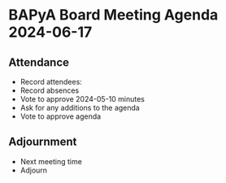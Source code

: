 # BAPyA Board Meeting Agenda 2024-06-17

## Attendance

* Record attendees:
* Record absences
* Vote to approve 2024-05-10 minutes
* Ask for any additions to the agenda
* Vote to approve agenda

## Adjournment

* Next meeting time
* Adjourn

